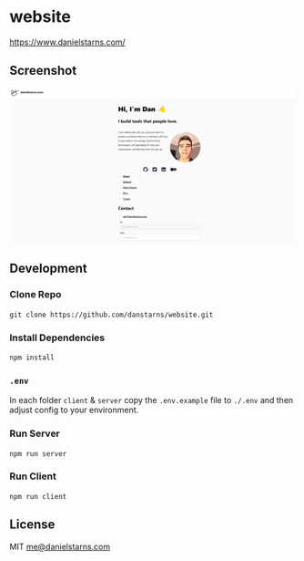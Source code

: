# website

https://www.danielstarns.com/

## Screenshot

![Screenshot](./docs/screenshot.png)

## Development

### Clone Repo

```
git clone https://github.com/danstarns/website.git
```

### Install Dependencies

```
npm install
```

### `.env`

In each folder `client` & `server` copy the `.env.example` file to `./.env` and then adjust config to your environment.

### Run Server

```
npm run server
```

### Run Client

```
npm run client
```

## License

MIT me@danielstarns.com
